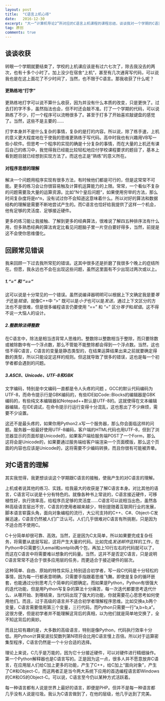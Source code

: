 ```yaml
---
layout: post
title:  "C语言上机心得"
date:   2016-12-30
excerpt: "大一“计算机导论2”所对应的C语言上机课程的课程总结，谈谈我对一个学期的C语言上机的看法"
tag: 原创
comments: true
---
```


## 谈谈收获

转眼一个学期就要结束了，学校的上机课应该是有过六七次了，除去我没去的两次，也有十多个小时了。加上没少在宿舍“上机”，甚至有几次通宵写代码，可以说我也是在这上面花了不少时间了，当然，也不限于C语言。那我收获了什么呢？

#### 更熟练地“打字”

更熟练地打字可以说不算什么收获，因为并没有什么本质的改变，只是更快了。过去打的字不多，虽然指法也会，但不时还会敲不准。打了一个学期的代码，可以说熟练了不少，打一个程序可以流畅很多了。甚至于打多了开始喜欢敲键盘的感觉了。当然，这些不是主要的……

打字本身并不是什么复杂的事情，复杂的是打的内容。所以说，除了练手速，上机的意义更大程度地在于使我的思维更熟练于写代码。高中时我也有兴趣用VB写一些小软件。但思考一个程序的实现的确是十分复杂的事情，而在大量的上机还有课后自己的练习中，我觉得我已经能比较轻松地应付学校课程要求的题目了，基本上看到题目就已经想到实现方法了。而这也正是“熟练”的意义所在。

#### 对程序思想的理解

解决一个问题用程序实现有很多方法，有时候他们都是可行的，但是这常常不可能。更多的练习会让你很容易触及计算机运算能力的上限。常常，一个看似不复杂的问题需要及大量的运算资源。比如“N个皇后问题“，如果使用穷举的方法，那么时间复杂度将是n^n，没有试过你不会知道这意味着什么。所以对好的算法和数据结构的理解是需要不断地尝试产生的。而C语言也恰好给我提供了这样一个机会，他有足够的灵活度、足够接近硬件。

更多的练习能让我接触、了解到更多的经典算法，很难说了解四五种排序法有什么用，但多熟悉经典的算法肯定比看见问题脑子里一片空白要好得多，当然，前提是这不会使你思维僵化。



## 回顾常见错误

我来回顾一下过去我所常犯的错误。这其中很多还是折磨了我很多个晚上的症结所在。但愿，我永远也不会在出现这些问题，虽然这里面有不少出现过两次或以上。

##### 1.“=” 和 “==” 

这可以说是十分常见的一个错误。虽然说编译器明明可以根据上下文确定我是要*等于*还是*赋值*，就像C++中 “>” 既可以是*小于*也可以是*发送*，通过上下文区分的方法也不是很难，但是很多编程语言仍要使用 “==” 和 “=” 区分*等于*和*赋值*。这不得不说一大恼人的设计。

##### 2.整数除法得整数

在C语言中，除法是相当违背常人思维的。整数除以整数相当于整除，而只要除数或被除数中有一个浮点数，那么不管能不能整除都会得到一个浮点数。当然，这也怪不得C语言，C语言的变量是静态类型的，在结果运算结果出来之前就要确定得数的类型，所以只能设定这样的规则。但这就导致了很多的错误，这也是每一个初学者都会遇到的问题。

##### 3.ASCII、Unicode、UTF-8和GBK

文字编码，特别是中文编码一直都是令人头疼的问题 。GCC的默认代码编码为UTF-8，而命令提示行是GBK编码的，有些IDE如Code::Blocks的编辑器是GBK编码的，有些纯文本编辑器如Notepad++默认是UTF-8的。这就使得在文本编辑器编辑，在IDE调试，在命令提示行运行变得十分混乱，这也惹出了不少麻烦，需要不少设置。

这还不是最头疼的，如果你用Python2.x写一个服务器，那么你会面临这样的问题。服务器一般最好使用UTF-8编码，客户端的HTML代码也用UTF-8，但到了浏览器显示的页面却是Unicode的，如果客户端给服务端POST了一个Form，那么这将会是Unicode的，如果要通过服务端给客户端渲染一个页面模版，那么这个页面的内容也应该是Unicode的，这将需要不少编码转换，而且你很有可能被弄晕。



## 对C语言的理解

其实我觉得，我更想谈谈这个学期跟C语言的接触，使我产生的对C语言的理解。

上机或者说其他的练习、实践，给我最大的收获是了解C语言本身。对比其他的语言，C语言可以说是十分有特色的。就像各种书上常说的，C语言接近硬件，可移植性好，执行效率高，给程序员足够的灵活度……C语言可以说相当出色，虽然各种高级语言层出不穷，C语言的使用者越来越少，特别是随着互联网行业的发展，脚本语言崭露头角，面向对象编程的流行，大公司支持的C++、C#、Object-C发展迅速，C语言仍然被人们广泛认可。人们几乎很难对C语言有所挑剔，只是因为不适合而不使用C。

C十分简单却很可靠、高效。当然，正是因为C太简单，所以如果要完成复杂任务，将需要从底层写起，这将产生大量的代码。比如完成*发送邮件*这样的工作，在Python中只需要引入email和smtplib两个包，再加上10行左右的代码就可以了，而这在C语言中将需要难以想象的代码量。当然，这并不是否定C语言，只是说明C语言常常不适合于很多应用层的任务，而更适合于接近硬件的层次。

这种简单、自由、原始的特性实际上特别适合初学者，写一段C代码是十分轻松的事情，因为每一行都表意明确，只需要手指跟着思维飞舞。即使是复杂的循环嵌套，也能通过分别思考几个简单的问题确定。而如果是Python，Python有很强大的迭代功能，但是用Python写复杂的算法十分痛苦，每一次迭代都要思考迭代什么、从哪开始、到哪结束，当代码出现了强大的功能，你就需要花心思思考如何使用他们。而且，过于高级的语言并不适合初学者理解程序思维。比如交换a,b两个变量，C语言需要借用第三个变量，三行代码，而Python只需要一行“a,b=b,a”。这很方便，但是初学者并不能理解这背后的真相，以为他们就是简单地交换了，全不知这背后的奥妙。

而且比较有趣的是，大多数的高级语言，特别是像Python，代码执行效率十分低。用Python计算斐波拉契数列第N项将会比用C语言慢上百倍。所以对于运算密集型程序，C语言仍然是一个十分合适的选择。

理论上来说，C几乎是万能的，因为它十分接近硬件，可以对硬件进行精细操作。第一个Python解释器也是C语言写的。正是因为这一点，很多人并不愿意放弃C语言，在应用层人们给C加上更多的功能，产生了C++，给C加上“面向对象”，产生了C#和Object-C，而这两者正是当今两大系统下应用的首选编程语言即Windows的C#和OS的Object-C。可以说，C语言至今仍以某种方式活跃着。

每一种语言都有人说是世界上最好的语言，即便是PHP。但并不是每一种语言都几乎没有人说是垃圾。我认为C语言做到了，在他的层级，他几乎达到了完美。